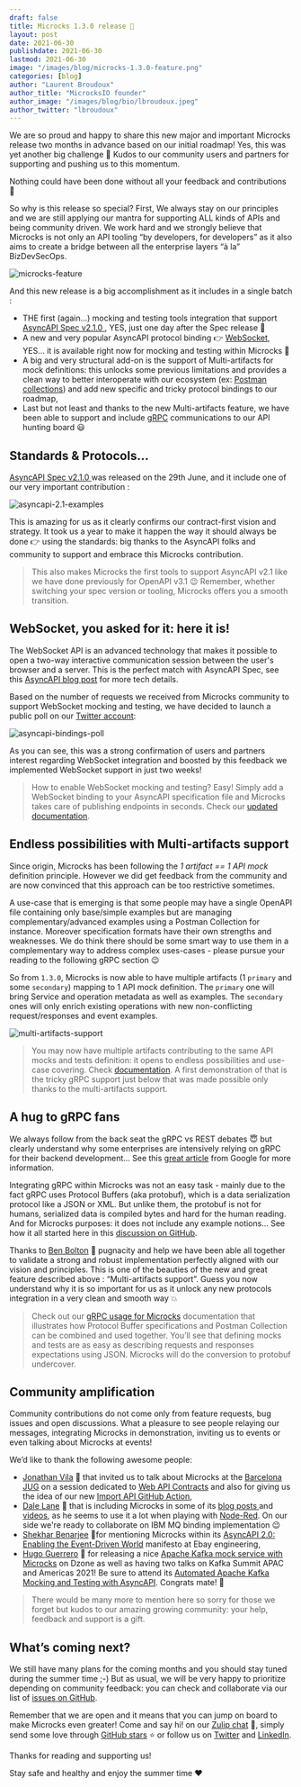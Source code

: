```yaml
---
draft: false
title: Microcks 1.3.0 release 🚀
layout: post
date: 2021-06-30
publishdate: 2021-06-30
lastmod: 2021-06-30
image: "/images/blog/microcks-1.3.0-feature.png"
categories: [blog]
author: "Laurent Broudoux"
author_title: "MicrocksIO founder"
author_image: "/images/blog/bio/lbroudoux.jpeg"
author_twitter: "lbroudoux"
---
```


We are so proud and happy to share this new major and important Microcks release two months in advance based on our initial roadmap! Yes, this was yet another big challenge 🎉 Kudos to our community users and partners for supporting and pushing us to this momentum. 

Nothing could have been done without all your feedback and contributions 👏

So why is this release so special? First, We always stay on our principles and we are still applying our mantra for supporting ALL kinds of APIs and being community driven. We work hard and we strongly believe that Microcks is not only an API tooling “by developers, for developers” as it also aims to create a bridge between all the enterprise layers “à la” BizDevSecOps.

![microcks-feature](/images/blog/microcks-1.3.0-feature.png)

And this new release is a big accomplishment as it includes in a single batch : 

* THE first (again…) mocking and testing tools integration that support [AsyncAPI Spec v2.1.0 ](https://www.asyncapi.com/blog/release-notes-2.1.0), YES, just one day after the Spec release 💪
* A new and very popular AsyncAPI protocol binding 👉 [WebSocket](https://datatracker.ietf.org/doc/html/rfc6455), YES... it is available right now for mocking and testing within Microcks 🎉
* A big and very structural add-on is the support of Multi-artifacts for mock definitions: this unlocks some previous limitations and provides a clean way to better interoperate with our ecosystem (ex: [Postman collections](https://microcks.io/documentation/using/postman/)) and add new specific and tricky protocol bindings to our roadmap,
* Last but not least and thanks to the new Multi-artifacts feature, we have been able to support and include [gRPC](https://grpc.io/) communications to our API hunting board 😃


## Standards & Protocols...

[AsyncAPI Spec v2.1.0 ](https://www.asyncapi.com/blog/release-notes-2.1.0) was released on the 29th June, and it include one of our very important contribution :

![asyncapi-2.1-examples](/images/blog/asyncapi-2.1-examples.png)

This is amazing for us as it clearly confirms our contract-first vision and strategy. It took us a year to make it happen the way it should always be done 👉 using the standards: big thanks to the AsyncAPI folks and community to support and embrace this Microcks contribution.

> This also makes Microcks the first tools to support AsyncAPI v2.1 like we have done previously for OpenAPI v3.1 😉 Remember, whether switching your spec version or tooling, Microcks offers you a smooth transition. 

## WebSocket, you asked for it: here it is!

The WebSocket API is an advanced technology that makes it possible to open a two-way interactive communication session between the user's browser and a server. This is the perfect match with AsyncAPI Spec, see this [AsyncAPI blog post](https://www.asyncapi.com/blog/websocket-part2) for more tech details.

Based on the number of requests we received from Microcks community to support WebSocket mocking and testing, we have decided to launch a public poll on our [Twitter account](https://twitter.com/microcksio):

![asyncapi-bindings-poll](/images/blog/asyncapi-bindings-poll.png)

As you can see, this was a strong confirmation of users and partners interest regarding WebSocket integration and boosted by this feedback we implemented WebSocket support in just two weeks!

> How to enable WebSocket mocking and testing? Easy! Simply add a WebSocket binding to your AsyncAPI specification file and Microcks takes care of publishing endpoints in seconds. Check our [updated documentation](https://microcks.io/documentation/using/asyncapi/#bindings).

## Endless possibilities with Multi-artifacts support

Since origin, Microcks has been following the _1 artifact == 1 API mock_ definition principle. However we did get feedback from the community and are now convinced that this approach can be too restrictive sometimes.

A use-case that is emerging is that some people may have a single OpenAPI file containing only base/simple examples but are managing complementary/advanced examples using a Postman Collection for instance. Moreover specification formats have their own strengths and weaknesses. We do think there should be some smart way to use them in a complementary way to address complex uses-cases - please pursue your reading to the following gRPC section 😉

So from `1.3.0`, Microcks is now able to have multiple artifacts (1 `primary` and some `secondary`) mapping to 1 API mock definition. The `primary` one will bring Service and operation metadata as well as examples. The `secondary` ones will only enrich existing operations with new non-conflicting request/responses and event examples.

![multi-artifacts-support](/images/blog/multi-artifacts-support.png)

> You may now have multiple artifacts contributing to the same API mocks and tests definition: it opens to endless possibilities and use-case covering. Check [documentation](https://microcks.io/documentation/using/importers/#multi-artifacts-support). A first demonstration of that is the tricky gRPC support just below that was made possible only thanks to the multi-artifacts support.

## A hug to gRPC fans

We always follow from the back seat the gRPC vs REST debates 😇 but clearly understand why some enterprises are intensively relying on gRPC for their backend development... See this [great article](https://cloud.google.com/blog/products/api-management/understanding-grpc-openapi-and-rest-and-when-to-use-them) from Google for more information. 

Integrating gRPC within Microcks was not an easy task - mainly due to the fact gRPC uses Protocol Buffers (aka protobuf), which is a data serialization protocol like a JSON or XML. But unlike them, the protobuf is not for humans, serialized data is compiled bytes and hard for the human reading. And for Microcks purposes: it does not include any example notions... See how it all started here in this [discussion on GitHub](https://github.com/microcks/microcks/issues/372).

Thanks to [Ben Bolton](https://github.com/molteninjabob) 🙏 pugnacity and help we have been able all together to validate a strong and robust implementation perfectly aligned with our vision and principles. This is one of the beauties of the new and great feature described above : “Multi-artifacts support”. Guess you now understand why it is so important for us as it unlock any new protocols integration in a very clean and smooth way 💥

> Check out our [gRPC usage for Microcks](https://microcks.io/documentation/using/grpc/) documentation that illustrates how Protocol Buffer specifications and Postman Collection can be combined and used together. You’ll see that defining mocks and tests are as easy as describing requests and responses expectations using JSON. Microcks will do the conversion to protobuf undercover.

## Community amplification

Community contributions do not come only from feature requests, bug issues and open discussions. What a pleasure to see people relaying our messages, integrating Microcks in demonstration, inviting us to events or even talking about Microcks at events!

We’d like to thank the following awesome people:

* [Jonathan Vila](https://github.com/jonathanvila) 🙏 that invited us to talk about Microcks at the [Barcelona JUG](https://www.barcelonajug.org/) on a session dedicated to [Web API Contracts](https://youtu.be/p5gdmrPFTw8?t=2210)  and also for giving us the idea of our new [Import API GitHub Action](https://github.com/marketplace/actions/microcks-import-github-action),
* [Dale Lane](https://github.com/dalelane) 🙏 that is including Microcks in some of its [blog posts ](https://dalelane.co.uk/blog/?p=4219)and [videos](https://www.youtube.com/watch?v=SIHZOaw15s4), as he seems to use it a lot when playing with [Node-Red](https://nodered.org/). On our side we're ready to collaborate on IBM MQ binding implementation 😉
* [Shekhar Benarjee](https://tech.ebayinc.com/authors/shekhar-banerjee/) 🙏for mentioning Microcks within its [AsyncAPI 2.0: Enabling the Event-Driven World](https://tech.ebayinc.com/engineering/asyncapi-2-0-enabling-the-event-driven-world/) manifesto at Ebay engineering, 
* [Hugo Guerrero](https://github.com/hguerrero ) 🙏 for releasing a nice [Apache Kafka mock service with Microcks](https://dzone.com/articles/deploying-an-apache-kafka-mock-server-with-microck) on Dzone as well as having two talks on Kafka Summit APAC and Americas 2021! Be sure to attend its [Automated Apache Kafka Mocking and Testing with AsyncAPI](https://www.kafka-summit.org/sessions/automated-apache-kafka-mocking-and-testing-with-asyncapi). Congrats mate! 💪

> There would be many more to mention here so sorry for those we forget but kudos to our amazing growing community: your help, feedback and support is a gift.


## What’s coming next?

We still have many plans for the coming months and you should stay tuned during the summer time ;-) But as usual, we will be very happy to prioritize depending on community feedback: you can check and collaborate via our list of [issues on GitHub](https://github.com/microcks/microcks/issues). 

Remember that we are open and it means that you can jump on board to make Microcks even greater! Come and say hi! on our [Zulip chat](https://microcksio.zulipchat.com/) 🐙, simply send some love through [GitHub stars](https://github.com/microcks/microcks) ⭐️ or follow us on [Twitter](https://twitter.com/microcksio) and [LinkedIn](https://www.linkedin.com/company/microcks/).

Thanks for reading and supporting us!

Stay safe and healthy and enjoy the summer time ❤️  


